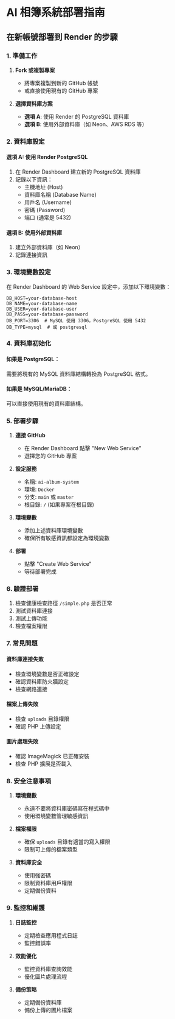 # AI 相簿系統部署指南

## 在新帳號部署到 Render 的步驟

### 1. 準備工作

1. **Fork 或複製專案**
   - 將專案複製到新的 GitHub 帳號
   - 或直接使用現有的 GitHub 專案

2. **選擇資料庫方案**
   - **選項 A**: 使用 Render 的 PostgreSQL 資料庫
   - **選項 B**: 使用外部資料庫（如 Neon、AWS RDS 等）

### 2. 資料庫設定

#### 選項 A: 使用 Render PostgreSQL

1. 在 Render Dashboard 建立新的 PostgreSQL 資料庫
2. 記錄以下資訊：
   - 主機地址 (Host)
   - 資料庫名稱 (Database Name)
   - 用戶名 (Username)
   - 密碼 (Password)
   - 端口 (通常是 5432)

#### 選項 B: 使用外部資料庫

1. 建立外部資料庫（如 Neon）
2. 記錄連接資訊

### 3. 環境變數設定

在 Render Dashboard 的 Web Service 設定中，添加以下環境變數：

```
DB_HOST=your-database-host
DB_NAME=your-database-name
DB_USER=your-database-user
DB_PASS=your-database-password
DB_PORT=3306  # MySQL 使用 3306，PostgreSQL 使用 5432
DB_TYPE=mysql  # 或 postgresql
```

### 4. 資料庫初始化

#### 如果是 PostgreSQL：
需要將現有的 MySQL 資料庫結構轉換為 PostgreSQL 格式。

#### 如果是 MySQL/MariaDB：
可以直接使用現有的資料庫結構。

### 5. 部署步驟

1. **連接 GitHub**
   - 在 Render Dashboard 點擊 "New Web Service"
   - 選擇您的 GitHub 專案

2. **設定服務**
   - 名稱: `ai-album-system`
   - 環境: `Docker`
   - 分支: `main` 或 `master`
   - 根目錄: `/` (如果專案在根目錄)

3. **環境變數**
   - 添加上述資料庫環境變數
   - 確保所有敏感資訊都設定為環境變數

4. **部署**
   - 點擊 "Create Web Service"
   - 等待部署完成

### 6. 驗證部署

1. 檢查健康檢查路徑 `/simple.php` 是否正常
2. 測試資料庫連接
3. 測試上傳功能
4. 檢查檔案權限

### 7. 常見問題

#### 資料庫連接失敗
- 檢查環境變數是否正確設定
- 確認資料庫防火牆設定
- 檢查網路連接

#### 檔案上傳失敗
- 檢查 `uploads` 目錄權限
- 確認 PHP 上傳設定

#### 圖片處理失敗
- 確認 ImageMagick 已正確安裝
- 檢查 PHP 擴展是否載入

### 8. 安全注意事項

1. **環境變數**
   - 永遠不要將資料庫密碼寫在程式碼中
   - 使用環境變數管理敏感資訊

2. **檔案權限**
   - 確保 `uploads` 目錄有適當的寫入權限
   - 限制可上傳的檔案類型

3. **資料庫安全**
   - 使用強密碼
   - 限制資料庫用戶權限
   - 定期備份資料

### 9. 監控和維護

1. **日誌監控**
   - 定期檢查應用程式日誌
   - 監控錯誤率

2. **效能優化**
   - 監控資料庫查詢效能
   - 優化圖片處理流程

3. **備份策略**
   - 定期備份資料庫
   - 備份上傳的圖片檔案 